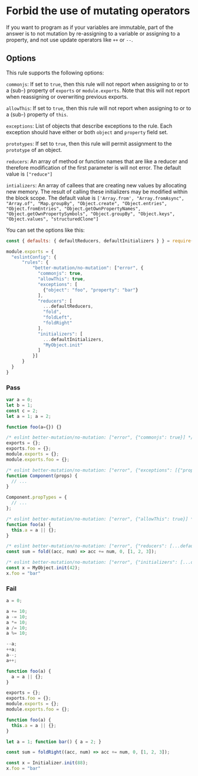 # Forbid the use of mutating operators

If you want to program as if your variables are immutable, part of the answer is to not mutation by re-assigning to a variable or assigning to a property, and not use update operators like `++` or `--`.

## Options

This rule supports the following options:

`commonjs`: If set to `true`, then this rule will not report when assigning to or to a (sub-) property of `exports` or `module.exports`. Note that this will not report when reassigning or overwriting previous exports.

`allowThis`: If set to `true`, then this rule will not report when assigning to or to a (sub-) property of `this`.

`exceptions`: List of objects that describe exceptions to the rule. Each exception should have either or both `object` and `property` field set.

`prototypes`: If set to `true`, then this rule will permit assignment to the `prototype` of an object.

`reducers`: An array of method or function names that are like a reducer and therefore modification of the first parameter is will not error. 
The default value is `["reduce"]` 

`intializers`: An array of callees that are creating new values by allocating new memory. The result of calling these initializers may be modified within the block scope. The default value is `['Array.from',
"Array.fromAsync",
"Array.of",
"Map.groupBy",
"Object.create",
"Object.entries",
"Object.fromEntries",
"Object.getOwnPropertyNames",
"Object.getOwnPropertySymbols",
"Object.groupBy",
"Object.keys",
"Object.values",
"structuredClone"]` 

You can set the options like this:

```js
const { defaults: { defaultReducers, defaultInitializers } } = require('eslint-better-mutation');

module.exports = {
  "eslintConfig": {
      "rules": {
          "better-mutation/no-mutation": ["error", {
            "commonjs": true,
            "allowThis": true,
            "exceptions": [
              {"object": "foo", "property": "bar"}
            ],
            "reducers": [
              ...defaultReducers, 
              "fold", 
              "foldLeft", 
              "foldRight"
            ],
            "initializers": [
              ...defaultInitializers,
              "MyObject.init"
            ]
          }]   
      }
  }
}
```

### Pass

```js
var a = 0;
let b = 1;
const c = 2;
let a = 1; a = 2;

function foo(a={}) {}

/* eslint better-mutation/no-mutation: ["error", {"commonjs": true}] */
exports = {};
exports.foo = {};
module.exports = {};
module.exports.foo = {};

/* eslint better-mutation/no-mutation: ["error", {"exceptions": [{"property": "propTypes"}]}] */
function Component(props) {
  // ...
}

Component.propTypes = {
  // ...
};

/* eslint better-mutation/no-mutation: ["error", {"allowThis": true}] */
function foo(a) {
  this.a = a || {};
}

/* eslint better-mutation/no-mutation: ["error", {"reducers": [...defaultReducers, "fold"}] */
const sum = fold((acc, num) => acc += num, 0, [1, 2, 3]);

/* eslint better-mutation/no-mutation: ["error", {"initializers": [...defaultInitializers, "MyObject.init"}] */
const x = MyObject.init(42);
x.foo = "bar"
```

### Fail

```js
a = 0;

a += 10;
a -= 10;
a *= 10;
a /= 10;
a %= 10;

--a;
++a;
a--;
a++;

function foo(a) {
  a = a || {};
}

exports = {};
exports.foo = {};
module.exports = {};
module.exports.foo = {};

function foo(a) {
  this.a = a || {};
}

let a = 1; function bar() { a = 2; }

const sum = foldRight((acc, num) => acc += num, 0, [1, 2, 3]);

const x = Initializer.init(88);
x.foo = "bar"

```

